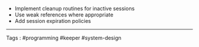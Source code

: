 - Implement cleanup routines for inactive sessions
- Use weak references where appropriate
- Add session expiration policies
___

Tags : #programming #keeper #system-design 